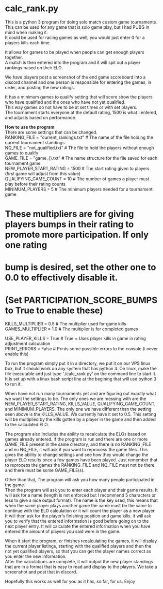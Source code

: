 # calc_rank.py

This is a python 3 program for doing solo match custom game tournaments.<br>
This can be used for any game that is solo game play, but I had PUBG in mind when making it.<br>
It could be used for racing games as well, you would just enter 0 for a players kills each time.<br>

It allows for games to be played when people can get enough players together.<br>
A match is then entered into the program and it will spit out a player rankings based on their ELO.<br>

We have players post a screenshot of the end game scoreboard into a discord channel and one person is responsible for entering the games, in order, and posting the new ratings.<br>

It has a minimum games to qualify setting that will score show the players who have qualified and the ones who have not yet qualified.<br>
This way games do not have to be at set times or with set players.<br>
The tournament starts everyone at the default rating, 1500 is what I entered, and adjusts based on performance.

<b>How to use the program</b><br>
There are some settings that can be changed.<br>
RANKING_FILE = "current_rankings.txt"   # The name of the file holding the current tournament standings<br>
NQ_FILE = "not_qualified.txt"           # The file to hold the players without enough games to qualify<br>
GAME_FILE = "game_{}.txt"               # The name structure for the file saved for each tournament game<br>
NEW_PLAYER_START_RATING = 1500          # The start rating given to players (first game will adjust from this value)<br>
QUALIFYING_GAME_COUNT = 10              # The number of games a player must play before their rating counts<br>
MINIMUM_PLAYERS = 5                     # The minimum players needed for a tournament game<br>
# These multipliers are for giving players bumps in their rating to promote more participation. If only one rating<br>
#  bump is desired, set the other one to 0.0 to effectively disable it.<br>
#  (Set PARTICIPATION_SCORE_BUMPS to True to enable these)<br>
KILLS_MULTIPLIER = 0.5                  # The multiplier used for game kills<br>
GAMES_MULTIPLIER = 1.0                  # The multiplier is for completed games<br>

USE_PLAYER_KILLS = True                 # True = Uses player kills in game in rating adjustment calculation<br>
PRINT_ERRORS = False                    # Prints some possible errors to the console (I never enable this)<br>

To run the program simply put it in a directory, we put it on our VPS linux box, but it should work on any system that has python 3. On linux, make the file executable and just type './calc_rank.py' on the command line to start it. It is set up with a linux bash script line at the begining that will use python 3 to run it.<br>

When have not run many tournaments yet and are figuring out exactly what we want the settings to be. 
The only ones we are messing with are the NEW_PLAYER_START_RATING, KILLS_VALUE, QUALIFYING_GAME_COUNT, and MINIMUM_PLAYERS. 
The only one we have different than the setting seen above is the KILLS_VALUE. We currently have it set to 0.5. 
This setting will be multiplied by the kills gotten by a player in the game and then added to the calculated ELO.

The program also includes the ability to recalculate the ELOs based on games already entered. If the program is run and there are one or more GAME_FILE present in the same directory, and there is no RANKING_FILE and no NQ_FILE, it will ask if you want to reprocess the game files. This gives the ability to change settings and see how they would change the player ELO results once a few games have been played. Just remember that to reprocess the games the RANKING_FILE and NQ_FILE must not be there and there must be some GAME_FILE(s).<br>

Other than that, The program will ask you how many people participated in the game.<br>
Then the program will ask you to enter each player and their game results. It will ask for a name (length is not enforced but I recommend 5 characters or less to give a nice output format). The name is the key used, this means that when the same player plays another game the name must be the same to continue with the ELO calculation or it will count the player as a new player. It will then ask for the player's finishing position and game kills. It will ask you to verify that the entered information is good before going on to the next player entry. It will calculate the entered information when you have entered the amount of players you said were in the game.<br>

When it start the program, or finishes recalculating the games, it will display the current player listings, starting with the qualified players and then the not yet qualified players, so that you can get the player names correct as you enter the new information.<br>
After the calculations are complete, it will output the new player standings that are in a format that is easy to read and display to the players. We take a screenshot and post that in discord.

Hopefully this works as well for you as it has, so far, for us. Enjoy<br>
